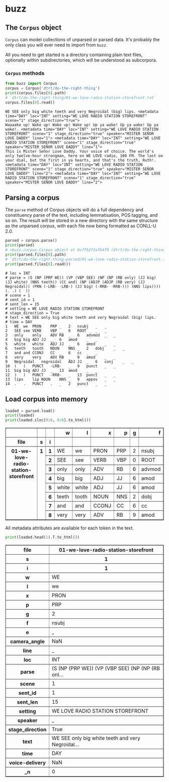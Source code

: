 # buzz

## The `Corpus` object

`Corpus` can model collections of unparsed or parsed data. It's probably the only class you will ever need to import from `buzz`.

All you need to get started is a directory containing plain text files, optionally within subdirectories, which will be understood as subcorpora.

### `Corpus` methods


```python
from buzz import Corpus
corpus = Corpus('dtrt/do-the-right-thing')
print(corpus.files[0].path)
# `dtrt/do-the-right-thing/01-we-love-radio-station-storefront.txt`
corpus.files[0].read()
```

```
WE SEE only big white teeth and very Negroidal (big) lips. <metadata time="DAY" loc="INT" setting="WE LOVE RADIO STATION STOREFRONT" scene="1" stage_direction="true">
Waaaake up! Wake up! Wake up! Wake up! Up ya wake! Up ya wake! Up ya wake!. <metadata time="DAY" loc="INT" setting="WE LOVE RADIO STATION STOREFRONT" scene="1" stage_direction="true" speaker="MISTER SEÑOR LOVE DADDY" line="1"> <metadata time="DAY" loc="INT" setting="WE LOVE RADIO STATION STOREFRONT" scene="1" stage_direction="true" speaker="MISTER SEÑOR LOVE DADDY" line="1">
This is Mister Señor Love Daddy. Your voice of choice. The world's only twelve-hour strongman, here on WE LOVE radio, 108 FM. The last on your dial, but the first in ya hearts, and that's the truth, Ruth!. <metadata time="DAY" loc="INT" setting="WE LOVE RADIO STATION STOREFRONT" scene="1" stage_direction="true" speaker="MISTER SEÑOR LOVE DADDY" line="2"> <metadata time="DAY" loc="INT" setting="WE LOVE RADIO STATION STOREFRONT" scene="1" stage_direction="true" speaker="MISTER SEÑOR LOVE DADDY" line="2">
```

## Parsing a corpus

The `parse` method of Corpus objects will do a full dependency and constituency parse of the text, including lemmatisation, POS tagging, and so on. The result will be stored in a new directory with the same structure as the unparsed corpus, with each file now being formatted as CONLL-U 2.0.

```python
parsed = corpus.parse()
print(parsed)
# <buzz.corpus.Corpus object at 0x7fb2f3af6470 (dtrt/do-the-right-thing-parsed, parsed)>
print(parsed.files[0].path)
# `dtrt/do-the-right-thing-parsed/01-we-love-radio-station-storefront.txt.conllu`
print(parsed.files[0].read())
```

```
# loc = INT
# parse = (S (NP (PRP WE)) (VP (VBP SEE) (NP (NP (RB only) (JJ big) (JJ white) (NNS teeth)) (CC and) (NP (ADJP (ADJP (RB very) (JJ Negroidal)) (PRN (-LRB- -LRB-) (JJ big) (-RRB- -RRB-))) (NNS lips)))) (. .) (  ))
# scene = 1
# sent_id = 1
# sent_len = 15
# setting = WE LOVE RADIO STATION STOREFRONT
# stage_direction = True
# text = WE SEE only big white teeth and very Negroidal (big) lips.
# time = DAY
1	WE	we	PRON	PRP	_	2	nsubj	_	_
2	SEE	see	VERB	VBP	_	0	ROOT	_	_
3	only	only	ADV	RB	_	6	advmod	_	_
4	big	big	ADJ	JJ	_	6	amod	_	_
5	white	white	ADJ	JJ	_	6	amod	_	_
6	teeth	tooth	NOUN	NNS	_	2	dobj	_	_
7	and	and	CCONJ	CC	_	6	cc	_	_
8	very	very	ADV	RB	_	9	amod	_	_
9	Negroidal	negroidal	ADJ	JJ	_	6	conj	_	_
10	(	(	PUNCT	-LRB-	_	9	punct	_	_
11	big	big	ADJ	JJ	_	13	amod	_	_
12	)	)	PUNCT	-RRB-	_	13	punct	_	_
13	lips	lip	NOUN	NNS	_	9	appos	_	_
14	.	.	PUNCT	.	_	2	punct	_	_
```

## Load corpus into memory

```python
loaded = parsed.load()
print(loaded)
print(loaded.iloc[0:8, 0:6].to_html())
```

<table border="1" class="dataframe">
  <thead>
    <tr style="text-align: right;">
      <th></th>
      <th></th>
      <th></th>
      <th>w</th>
      <th>l</th>
      <th>x</th>
      <th>p</th>
      <th>g</th>
      <th>f</th>
    </tr>
    <tr>
      <th>file</th>
      <th>s</th>
      <th>i</th>
      <th></th>
      <th></th>
      <th></th>
      <th></th>
      <th></th>
      <th></th>
    </tr>
  </thead>
  <tbody>
    <tr>
      <th rowspan="8" valign="top">01-we-love-radio-station-storefront</th>
      <th rowspan="8" valign="top">1</th>
      <th>1</th>
      <td>WE</td>
      <td>we</td>
      <td>PRON</td>
      <td>PRP</td>
      <td>2</td>
      <td>nsubj</td>
    </tr>
    <tr>
      <th>2</th>
      <td>SEE</td>
      <td>see</td>
      <td>VERB</td>
      <td>VBP</td>
      <td>0</td>
      <td>ROOT</td>
    </tr>
    <tr>
      <th>3</th>
      <td>only</td>
      <td>only</td>
      <td>ADV</td>
      <td>RB</td>
      <td>6</td>
      <td>advmod</td>
    </tr>
    <tr>
      <th>4</th>
      <td>big</td>
      <td>big</td>
      <td>ADJ</td>
      <td>JJ</td>
      <td>6</td>
      <td>amod</td>
    </tr>
    <tr>
      <th>5</th>
      <td>white</td>
      <td>white</td>
      <td>ADJ</td>
      <td>JJ</td>
      <td>6</td>
      <td>amod</td>
    </tr>
    <tr>
      <th>6</th>
      <td>teeth</td>
      <td>tooth</td>
      <td>NOUN</td>
      <td>NNS</td>
      <td>2</td>
      <td>dobj</td>
    </tr>
    <tr>
      <th>7</th>
      <td>and</td>
      <td>and</td>
      <td>CCONJ</td>
      <td>CC</td>
      <td>6</td>
      <td>cc</td>
    </tr>
    <tr>
      <th>8</th>
      <td>very</td>
      <td>very</td>
      <td>ADV</td>
      <td>RB</td>
      <td>9</td>
      <td>amod</td>
    </tr>
  </tbody>
</table>

All metadata attributes are available for each token in the text.
```python
print(loaded.head(1).T.to_html())
```

<table border="1" class="dataframe">
  <thead>
    <tr>
      <th>file</th>
      <th>01-we-love-radio-station-storefront</th>
    </tr>
    <tr>
      <th>s</th>
      <th>1</th>
    </tr>
    <tr>
      <th>i</th>
      <th>1</th>
    </tr>
  </thead>
  <tbody>
    <tr>
      <th>w</th>
      <td>WE</td>
    </tr>
    <tr>
      <th>l</th>
      <td>we</td>
    </tr>
    <tr>
      <th>x</th>
      <td>PRON</td>
    </tr>
    <tr>
      <th>p</th>
      <td>PRP</td>
    </tr>
    <tr>
      <th>g</th>
      <td>2</td>
    </tr>
    <tr>
      <th>f</th>
      <td>nsubj</td>
    </tr>
    <tr>
      <th>e</th>
      <td>_</td>
    </tr>
    <tr>
      <th>camera_angle</th>
      <td>NaN</td>
    </tr>
    <tr>
      <th>line</th>
      <td>_</td>
    </tr>
    <tr>
      <th>loc</th>
      <td>INT</td>
    </tr>
    <tr>
      <th>parse</th>
      <td>(S (NP (PRP WE)) (VP (VBP SEE) (NP (NP (RB onl...</td>
    </tr>
    <tr>
      <th>scene</th>
      <td>1</td>
    </tr>
    <tr>
      <th>sent_id</th>
      <td>1</td>
    </tr>
    <tr>
      <th>sent_len</th>
      <td>15</td>
    </tr>
    <tr>
      <th>setting</th>
      <td>WE LOVE RADIO STATION STOREFRONT</td>
    </tr>
    <tr>
      <th>speaker</th>
      <td>_</td>
    </tr>
    <tr>
      <th>stage_direction</th>
      <td>True</td>
    </tr>
    <tr>
      <th>text</th>
      <td>WE SEE only big white teeth and very Negroidal...</td>
    </tr>
    <tr>
      <th>time</th>
      <td>DAY</td>
    </tr>
    <tr>
      <th>voice-delivery</th>
      <td>NaN</td>
    </tr>
    <tr>
      <th>_n</th>
      <td>0</td>
    </tr>
  </tbody>
</table>
